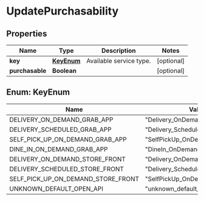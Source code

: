 

# UpdatePurchasability


## Properties

| Name | Type | Description | Notes |
|------------ | ------------- | ------------- | -------------|
|**key** | [**KeyEnum**](#KeyEnum) | Available service type. |  [optional] |
|**purchasable** | **Boolean** |  |  [optional] |



## Enum: KeyEnum

| Name | Value |
|---- | -----|
| DELIVERY_ON_DEMAND_GRAB_APP | &quot;Delivery_OnDemand_GrabApp&quot; |
| DELIVERY_SCHEDULED_GRAB_APP | &quot;Delivery_Scheduled_GrabApp&quot; |
| SELF_PICK_UP_ON_DEMAND_GRAB_APP | &quot;SelfPickUp_OnDemand_GrabApp&quot; |
| DINE_IN_ON_DEMAND_GRAB_APP | &quot;DineIn_OnDemand_GrabApp&quot; |
| DELIVERY_ON_DEMAND_STORE_FRONT | &quot;Delivery_OnDemand_StoreFront&quot; |
| DELIVERY_SCHEDULED_STORE_FRONT | &quot;Delivery_Scheduled_StoreFront&quot; |
| SELF_PICK_UP_ON_DEMAND_STORE_FRONT | &quot;SelfPickUp_OnDemand_StoreFront&quot; |
| UNKNOWN_DEFAULT_OPEN_API | &quot;unknown_default_open_api&quot; |



